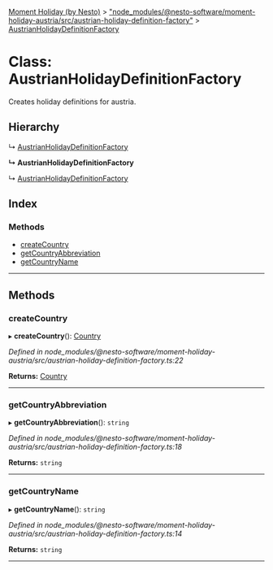 [Moment Holiday (by Nesto)](../README.md) > ["node_modules/@nesto-software/moment-holiday-austria/src/austrian-holiday-definition-factory"](../modules/_node_modules__nesto_software_moment_holiday_austria_src_austrian_holiday_definition_factory_.md) > [AustrianHolidayDefinitionFactory](../classes/_node_modules__nesto_software_moment_holiday_austria_src_austrian_holiday_definition_factory_.austrianholidaydefinitionfactory.md)

# Class: AustrianHolidayDefinitionFactory

Creates holiday definitions for austria.

## Hierarchy

↳  [AustrianHolidayDefinitionFactory](_node_modules__nesto_software_moment_holiday_austria_src_austrian_holiday_definition_factory_.austrianholidaydefinitionfactory.md)

**↳ AustrianHolidayDefinitionFactory**

↳  [AustrianHolidayDefinitionFactory](_node_modules__nesto_software_moment_holiday_austria_src_austrian_holiday_definition_factory_.austrianholidaydefinitionfactory.md)

## Index

### Methods

* [createCountry](_node_modules__nesto_software_moment_holiday_austria_src_austrian_holiday_definition_factory_.austrianholidaydefinitionfactory.md#createcountry)
* [getCountryAbbreviation](_node_modules__nesto_software_moment_holiday_austria_src_austrian_holiday_definition_factory_.austrianholidaydefinitionfactory.md#getcountryabbreviation)
* [getCountryName](_node_modules__nesto_software_moment_holiday_austria_src_austrian_holiday_definition_factory_.austrianholidaydefinitionfactory.md#getcountryname)

---

## Methods

<a id="createcountry"></a>

###  createCountry

▸ **createCountry**(): [Country](_node_modules__nesto_software_moment_holiday_core_src_country_.country.md)

*Defined in node_modules/@nesto-software/moment-holiday-austria/src/austrian-holiday-definition-factory.ts:22*

**Returns:** [Country](_node_modules__nesto_software_moment_holiday_core_src_country_.country.md)

___
<a id="getcountryabbreviation"></a>

###  getCountryAbbreviation

▸ **getCountryAbbreviation**(): `string`

*Defined in node_modules/@nesto-software/moment-holiday-austria/src/austrian-holiday-definition-factory.ts:18*

**Returns:** `string`

___
<a id="getcountryname"></a>

###  getCountryName

▸ **getCountryName**(): `string`

*Defined in node_modules/@nesto-software/moment-holiday-austria/src/austrian-holiday-definition-factory.ts:14*

**Returns:** `string`

___

